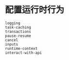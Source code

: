 # 配置运行时行为

```{toctree}
logging
task-caching
transactions
pause-resume
cancel
inputs
runtime-context
interact-with-api
```
